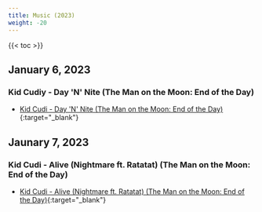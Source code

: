 ```yaml
---
title: Music (2023)
weight: -20
---
```


<!--more-->

{{< toc >}}

## January 6, 2023
### Kid Cudiy - Day 'N' Nite (The Man on the Moon: End of the Day)

- [Kid Cudi - Day 'N' Nite (The Man on the Moon: End of the Day)](https://www.youtube.com/watch?v=5RXnLaKCRqQ){:target="_blank"}

## Jaunary 7, 2023
### Kid Cudi - Alive (Nightmare ft. Ratatat) (The Man on the Moon: End of the Day)

- [Kid Cudi - Alive (Nightmare ft. Ratatat) (The Man on the Moon: End of the Day)](https://www.youtube.com/watch?v=1NI2-QZK_NU){:target="_blank"}
